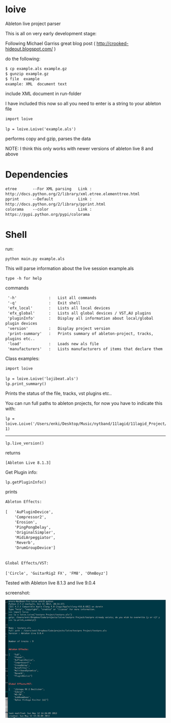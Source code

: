 loive
=====

Ableton live project parser

This is all on very early development stage:

Following Michael Garriss great blog post ( http://crooked-hideout.blogspot.com/ ) 

do the following:

	$ cp example.als example.gz
	$ gunzip example.gz
	$ file	example
	example: XML  document text

include XML document in run-folder

I have included this now so all you need to enter is a string to your ableton file

	import loive

	lp = loive.Loive('example.als')

performs copy and gzip, parses the data

NOTE: I think this only works with newer versions of ableton live 8 and above

Dependencies
===========

	etree		--For XML parsing	Link : http://docs.python.org/2/library/xml.etree.elementtree.html
	pprint		--Default			Link : http://docs.python.org/2/library/pprint.html 
	colorama	--color				Link : https://pypi.python.org/pypi/colorama

Shell
======

run:

	python main.py example.als

This will parse information about the live session example.als


	type -h for help

commands

	 '-h'		 	   :   List all commands
	 '-q'		 	   :   Exit shell
	 'efx_local'	   :   Lists all local devices
	 'efx_global'	   :   Lists all global devices / VST,AU plugins
	 'pluginInfo'	   :   Display all information about local/global plugin devices
	 'version'	 	   :   Display project version
	 'print-summary'   :   Prints summary of ableton-project, tracks, plugins etc..
	 'load'		 	   :   Loads new als file
	 'manufacturers'   :   Lists manufacturers of items that declare them 


Class examples:

	import loive

	lp = loive.Loive('lojibeat.als')
	lp.print_summary()

Prints the status of the file, tracks, vst plugins etc..

You can run full paths to ableton projects, for now you have to indicate this with:

	lp = loive.Loive('/Users/enki/Desktop/Music/nytband/11lagid/11lagid_Project/11lagid.als', 1)

---

	lp.live_version()


returns
		
	[Ableton Live 8.1.3]

Get Plugin info:

	lp.getPluginInfo()

prints

	Ableton Effects: 

	[   'AuPluginDevice',
    	'Compressor2',
    	'Erosion',
    	'PingPongDelay',
    	'OriginalSimpler',
    	'MidiArpeggiator',
    	'Reverb',
    	'DrumGroupDevice']


	Global Effects/VST: 

	['Circle', 'GuitarRig2 FX', 'FM8', 'OhmBoyz']



Tested with Ableton live 8.1.3 and live 9.0.4

screenshot:

![Alt text](live9.jpg "Ableton live 9.0.4")


